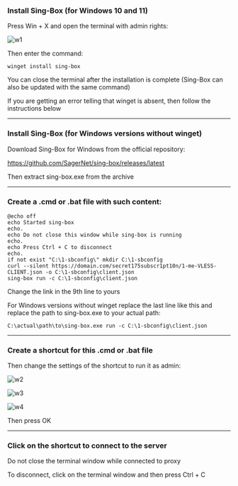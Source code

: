 ### Install Sing-Box (for Windows 10 and 11)

Press Win + X and open the terminal with admin rights:

![w1](https://github.com/user-attachments/assets/ebffb58e-9251-4ec5-94a7-8b5416b0ced2)

Then enter the command:

```
winget install sing-box
```

You can close the terminal after the installation is complete (Sing-Box can also be updated with the same command)

If you are getting an error telling that winget is absent, then follow the instructions below

-----

### Install Sing-Box (for Windows versions without winget)

Download Sing-Box for Windows from the official repository:

https://github.com/SagerNet/sing-box/releases/latest

Then extract sing-box.exe from the archive

-----

### Create a .cmd or .bat file with such content:

```
@echo off
echo Started sing-box
echo.
echo Do not close this window while sing-box is running
echo.
echo Press Ctrl + C to disconnect
echo.
if not exist "C:\1-sbconfig\" mkdir C:\1-sbconfig
curl --silent https://domain.com/secret175subscr1pt10n/1-me-VLESS-CLIENT.json -o C:\1-sbconfig\client.json
sing-box run -c C:\1-sbconfig\client.json
```

Change the link in the 9th line to yours

For Windows versions without winget replace the last line like this and replace the path to sing-box.exe to your actual path:

```
C:\actual\path\to\sing-box.exe run -c C:\1-sbconfig\client.json
```

-----

### Create a shortcut for this .cmd or .bat file

Then change the settings of the shortcut to run it as admin:

![w2](https://github.com/user-attachments/assets/22d79731-f46d-4d1a-868c-36b45a9e4d36)

![w3](https://github.com/user-attachments/assets/91a6f89f-a2b3-4029-bbfa-2e21a0c047da)

![w4](https://github.com/user-attachments/assets/d35d5648-e593-4ab5-9afb-f8e8a2201f41)

Then press OK

-----

### Click on the shortcut to connect to the server

Do not close the terminal window while connected to proxy

To disconnect, click on the terminal window and then press Ctrl + C
